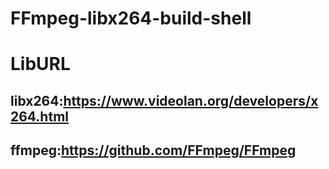 # FFmpeg-libx264-build-shell
# LibURL
## libx264:https://www.videolan.org/developers/x264.html
## ffmpeg:https://github.com/FFmpeg/FFmpeg
